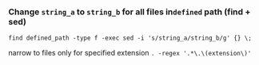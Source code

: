 
### Change `string_a` to `string_b` for all files in`defined` path  (find + sed)
`find defined_path -type f -exec sed -i 's/string_a/string_b/g' {} \;`

narrow to files only for specified extension  `. -regex '.*\.\(extension\)'`
